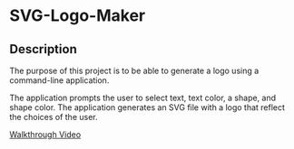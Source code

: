 # SVG-Logo-Maker

## Description

The purpose of this project is to be able to generate a logo using a command-line application.    

The application prompts the user to select text, text color, a shape, and shape color. The application generates an SVG file with a logo that reflect the choices of the user. 

[Walkthrough Video](https://drive.google.com/file/d/17l2f7j-6kqh5ulgvfAeedl4mB0LISxrh/view?usp=sharing)